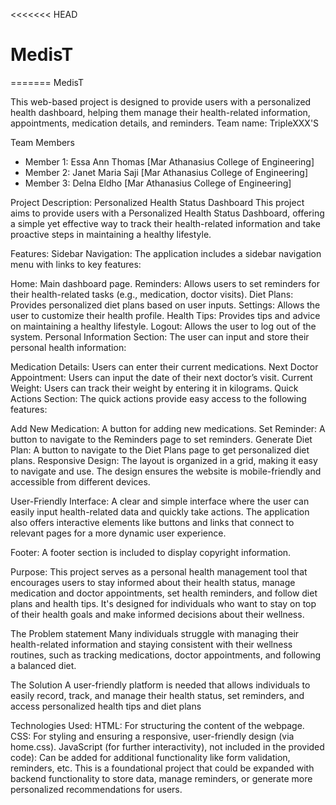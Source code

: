 <<<<<<< HEAD
# MedisT
=======
MedisT

This web-based project is designed to provide users with a personalized health dashboard, helping them manage their health-related information, appointments, medication details, and reminders.
Team name: TripleXXX'S


Team Members
- Member 1: Essa Ann Thomas [Mar Athanasius College of Engineering]
- Member 2: Janet Maria Saji [Mar Athanasius College of Engineering]
- Member 3: Delna Eldho [Mar Athanasius College of Engineering]




Project Description: Personalized Health Status Dashboard
This project aims to provide users with a Personalized Health Status Dashboard, offering a simple yet effective way to track their health-related information and take proactive steps in maintaining a healthy lifestyle.

Features:
Sidebar Navigation: The application includes a sidebar navigation menu with links to key features:

Home: Main dashboard page.
Reminders: Allows users to set reminders for their health-related tasks (e.g., medication, doctor visits).
Diet Plans: Provides personalized diet plans based on user inputs.
Settings: Allows the user to customize their health profile.
Health Tips: Provides tips and advice on maintaining a healthy lifestyle.
Logout: Allows the user to log out of the system.
Personal Information Section: The user can input and store their personal health information:

Medication Details: Users can enter their current medications.
Next Doctor Appointment: Users can input the date of their next doctor’s visit.
Current Weight: Users can track their weight by entering it in kilograms.
Quick Actions Section: The quick actions provide easy access to the following features:

Add New Medication: A button for adding new medications.
Set Reminder: A button to navigate to the Reminders page to set reminders.
Generate Diet Plan: A button to navigate to the Diet Plans page to get personalized diet plans.
Responsive Design: The layout is organized in a grid, making it easy to navigate and use. The design ensures the website is mobile-friendly and accessible from different devices.

User-Friendly Interface: A clear and simple interface where the user can easily input health-related data and quickly take actions. The application also offers interactive elements like buttons and links that connect to relevant pages for a more dynamic user experience.

Footer: A footer section is included to display copyright information.

Purpose:
This project serves as a personal health management tool that encourages users to stay informed about their health status, manage medication and doctor appointments, set health reminders, and follow diet plans and health tips. It's designed for individuals who want to stay on top of their health goals and make informed decisions about their wellness.



 The Problem statement
Many individuals struggle with managing their health-related information and staying consistent with their wellness routines, such as tracking medications, doctor appointments, and following a balanced diet.

The Solution
 A user-friendly platform is needed that allows individuals to easily record, track, and manage their health status, set reminders, and access personalized health tips and diet plans

Technologies Used:
HTML: For structuring the content of the webpage.
CSS: For styling and ensuring a responsive, user-friendly design (via home.css).
JavaScript (for further interactivity), not included in the provided code): Can be added for additional functionality like form validation, reminders, etc.
This is a foundational project that could be expanded with backend functionality to store data, manage reminders, or generate more personalized recommendations for users.




